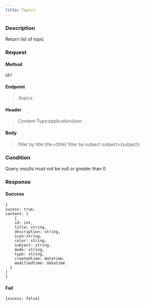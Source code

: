 ```yaml
---
title: Topics
---
```


### Description
Return list of topic
### Request
#### Method
    GET

#### Endpoint
> /topics

#### Header
> Content-Type:application/json

#### Body
> filter by title
> title={title}
> filter by subject
> subject={subject}

### Condition
Query results must not be null or greater than 0

### Response

#### Success 
    {
    sucess: true,
    content: [
        {
        id: int,
        title: string,
        description: string,
        icon:string,
        color: string,
        subject: string,
        mode: string,
        type: string,
        createdtime: datetime, 
        modifiedtime: datetime
      }
    ]
    }

#### Fail
    {sucess: false}